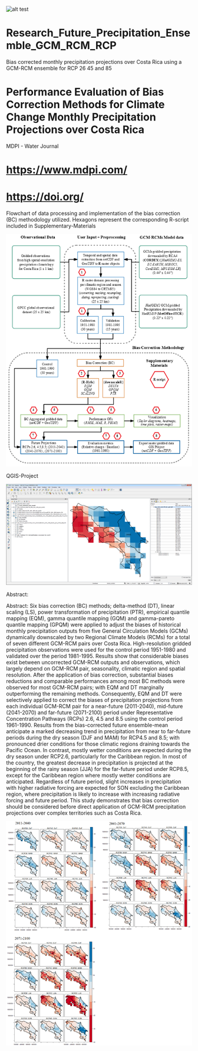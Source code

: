 
![alt test](/XXX.png)

# Research_Future_Precipitation_Ensemble_GCM_RCM_RCP

Bias corrected monthly precipitation projections over Costa Rica using a GCM-RCM ensemble for RCP 26 45 and 85 

# Performance Evaluation of Bias Correction Methods for Climate Change Monthly Precipitation Projections over Costa Rica

MDPI - Water Journal

# https://www.mdpi.com/

# https://doi.org/

Flowchart of data processing and implementation of the bias correction (BC) methodology utilized. Hexagons represent the corresponding R-script included in Supplementary-Materials

![alt test](/ILLUS_03.png)

QGIS-Project

![alt test](/QGIS_GCM_RCM.png)

Abstract: 

Abstract: Six bias correction (BC) methods; delta-method (DT), linear scaling (LS), power transformation of precipitation (PTR), empirical quantile mapping (EQM), gamma quantile mapping (GQM) and gamma-pareto quantile mapping (GPQM) were applied to adjust the biases of historical monthly precipitation outputs from five General Circulation Models (GCMs) dynamically downscaled by two Regional Climate Models (RCMs) for a total of seven different GCM-RCM pairs over Costa Rica. High-resolution gridded precipitation observations were used for the control period 1951-1980 and validated over the period 1981-1995. Results show that considerable biases exist between uncorrected GCM-RCM outputs and observations, which largely depend on GCM-RCM pair, seasonality, climatic region and spatial resolution.  After the application of bias correction, substantial biases reductions and comparable performances among most BC methods were observed for most GCM-RCM pairs; with EQM and DT marginally outperforming the remaining methods. Consequently, EQM and DT were selectively applied to correct the biases of precipitation projections from each individual GCM-RCM pair for a near-future (2011-2040), mid-future (2041-2070) and far-future (2071-2100) period under Representative Concentration Pathways (RCPs) 2.6, 4.5 and 8.5 using the control period 1961-1990. Results from the bias-corrected future ensemble-mean anticipate a marked decreasing trend in precipitation from near to far-future periods during the dry season (DJF and MAM) for RCP4.5 and 8.5; with pronounced drier conditions for those climatic regions draining towards the Pacific Ocean. In contrast, mostly wetter conditions are expected during the dry season under RCP2.6, particularly for the Caribbean region. In most of the country, the greatest decrease in precipitation is projected at the beginning of the rainy season (JJA) for the far-future period under RCP8.5, except for the Caribbean region where mostly wetter conditions are anticipated. Regardless of future period, slight increases in precipitation with higher radiative forcing are expected for SON excluding the Caribbean region, where precipitation is likely to increase with increasing radiative forcing and future period. This study demonstrates that bias correction should be considered before direct application of GCM-RCM precipitation projections over complex territories such as Costa Rica.


![alt test](/ILLUS_12.png)

